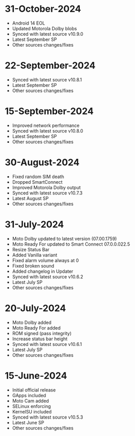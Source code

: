 # 31-October-2024
- Android 14 EOL
- Updated Motorola Dolby blobs
- Synced with latest source v10.9.0
- Latest September SP
- Other sources changes/fixes

# 22-September-2024
- Synced with latest source v10.8.1
- Latest September SP
- Other sources changes/fixes

# 15-September-2024
- Improved network performance
- Synced with latest source v10.8.0
- Latest September SP
- Other sources changes/fixes

# 30-August-2024
- Fixed random SIM death
- Dropped SmartConnect
- Improved Motorola Dolby output
- Synced with latest source v10.7.3
- Latest August SP
- Other sources changes/fixes

# 31-July-2024
- Moto Dolby updated to latest version (07.00.1759)
- Moto Ready For updated to Smart Connect 07.0.0.022.5
- Resize Status Bar
- Added Vanilla variant
- Fixed alarm volume always at 0
- Fixed broken sound
- Added changelog in Updater 
- Synced with latest source v10.6.2
- Latest July SP
- Other sources changes/fixes

# 20-July-2024
- Moto Dolby added
- Moto Ready For added
- ROM signed (pass integrity)
- Increase status bar height
- Synced with latest source v10.6.1
- Latest July SP
- Other sources changes/fixes

# 15-June-2024
- Initial official release
- GApps included
- Moto Cam added
- SELinux enforcing
- KernelSU included
- Synced with latest source v10.5.3
- Latest June SP
- Other sources changes/fixes
